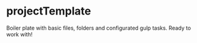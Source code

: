 # projectTemplate

Boiler plate with basic files, folders and configurated gulp tasks.
Ready to work with!

